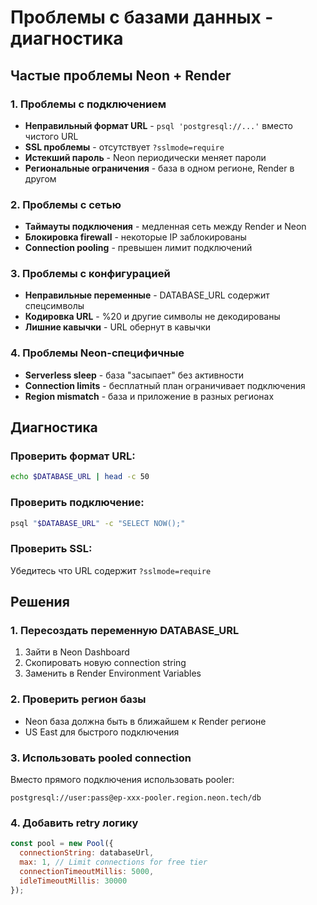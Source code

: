 # Проблемы с базами данных - диагностика

## Частые проблемы Neon + Render

### 1. Проблемы с подключением
- **Неправильный формат URL** - `psql 'postgresql://...'` вместо чистого URL
- **SSL проблемы** - отсутствует `?sslmode=require`
- **Истекший пароль** - Neon периодически меняет пароли
- **Региональные ограничения** - база в одном регионе, Render в другом

### 2. Проблемы с сетью
- **Таймауты подключения** - медленная сеть между Render и Neon
- **Блокировка firewall** - некоторые IP заблокированы
- **Connection pooling** - превышен лимит подключений

### 3. Проблемы с конфигурацией
- **Неправильные переменные** - DATABASE_URL содержит спецсимволы
- **Кодировка URL** - %20 и другие символы не декодированы
- **Лишние кавычки** - URL обернут в кавычки

### 4. Проблемы Neon-специфичные
- **Serverless sleep** - база "засыпает" без активности
- **Connection limits** - бесплатный план ограничивает подключения
- **Region mismatch** - база и приложение в разных регионах

## Диагностика

### Проверить формат URL:
```bash
echo $DATABASE_URL | head -c 50
```

### Проверить подключение:
```bash
psql "$DATABASE_URL" -c "SELECT NOW();"
```

### Проверить SSL:
Убедитесь что URL содержит `?sslmode=require`

## Решения

### 1. Пересоздать переменную DATABASE_URL
1. Зайти в Neon Dashboard
2. Скопировать новую connection string
3. Заменить в Render Environment Variables

### 2. Проверить регион базы
- Neon база должна быть в ближайшем к Render регионе
- US East для быстрого подключения

### 3. Использовать pooled connection
Вместо прямого подключения использовать pooler:
```
postgresql://user:pass@ep-xxx-pooler.region.neon.tech/db
```

### 4. Добавить retry логику
```javascript
const pool = new Pool({ 
  connectionString: databaseUrl,
  max: 1, // Limit connections for free tier
  connectionTimeoutMillis: 5000,
  idleTimeoutMillis: 30000
});
```